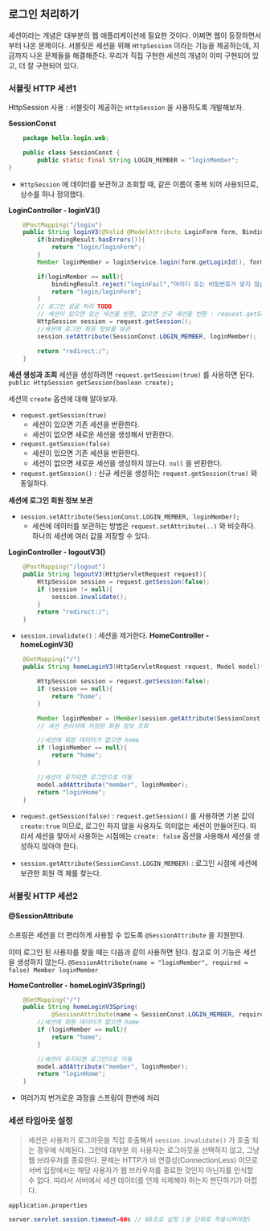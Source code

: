 ## 로그인 처리하기
세션이라는 개념은 대부분의 웹 애플리케이션에 필요한 것이다. 어쩌면 웹이 등장하면서 부터 나온 문제이다. 서블릿은 세션을 위해 `HttpSession` 이라는 기능을 제공하는데, 지금까지 나온 문제들을 해결해준다. 우리가 직접 구현한 세션의 개념이 이미 구현되어 있고, 더 잘 구현되어 있다.

### 서블릿 HTTP 세션1
HttpSession 사용 : 서블릿이 제공하는 `HttpSession` 을 사용하도록 개발해보자.

**SessionConst**
```java
	package hello.login.web;

	public class SessionConst {
		public static final String LOGIN_MEMBER = "loginMember";
}
```
- `HttpSession` 에 데이터를 보관하고 조회할 때, 같은 이름이 중복 되어 사용되므로, 상수를 하나 정의했다.


**LoginController - loginV3()**
```java
    @PostMapping("/login")
    public String loginV3(@Valid @ModelAttribute LoginForm form, BindingResult bindingResult, HttpServletRequest request){
        if(bindingResult.hasErrors()){
            return "login/loginForm";
        }
        Member loginMember = loginService.login(form.getLoginId(), form.getPassword());

        if(loginMember == null){
            bindingResult.reject("loginFail","아이디 또는 비밀번호가 맞지 않습니다.");
            return "login/loginForm";
        }
        // 로그인 성공 처리 TODO
        // 세션이 있으면 있는 세션을 반환, 없으면 신규 세션을 반환 : request.getSession();
        HttpSession session = request.getSession();
        //세션에 로그인 회원 정보를 보관
        session.setAttribute(SessionConst.LOGIN_MEMBER, loginMember);

        return "redirect:/";
    }
```
**세션 생성과 조회**
세션을 생성하려면 `request.getSession(true)` 를 사용하면 된다.
`public HttpSession getSession(boolean create);`

세션의 `create` 옵션에 대해 알아보자. 
- `request.getSession(true)`
	- 세션이 있으면 기존 세션을 반환한다.
	- 세션이 없으면 새로운 세션을 생성해서 반환한다. 
- `request.getSession(false)`
	- 세션이 있으면 기존 세션을 반환한다.
	- 세션이 없으면 새로운 세션을 생성하지 않는다. `null` 을 반환한다.
- `request.getSession()` : 신규 세션을 생성하는 `request.getSession(true)` 와 동일하다.

**세션에 로그인 회원 정보 보관** 
- `session.setAttribute(SessionConst.LOGIN_MEMBER, loginMember);`
	- 세션에 데이터를 보관하는 방법은 `request.setAttribute(..)` 와 비슷하다. 하나의 세션에 여러 값을 저장할 수 있다.

**LoginController - logoutV3()**
```java
    @PostMapping("/logout")
    public String logoutV3(HttpServletRequest request){
        HttpSession session = request.getSession(false);
        if (session != null){
            session.invalidate();
        }
        return "redirect:/";
    }
```
- `session.invalidate()` : 세션을 제거한다.
**HomeController - homeLoginV3()**
```java
    @GetMapping("/")
    public String homeLoginV3(HttpServletRequest request, Model model){

        HttpSession session = request.getSession(false);
        if (session == null){
            return "home";
        }

        Member loginMember = (Member)session.getAttribute(SessionConst.LOGIN_MEMBER);
        // 세션 관리자에 저장된 회원 정보 조회

        //세션에 회원 데이터가 없으면 home
        if (loginMember == null){
            return "home";
        }

        //세션이 유지되면 로그인으로 이동
        model.addAttribute("member", loginMember);
        return "loginHome";
    }
```
- `request.getSession(false)` : `request.getSession()` 를 사용하면 기본 값이 `create:true` 이므로, 로그인 하지 않을 사용자도 의미없는 세션이 만들어진다. 따라서 세션을 찾아서 사용하는 시점에는 `create: false` 옵션을 사용해서 세션을 생성하지 않아야 한다.

- `session.getAttribute(SessionConst.LOGIN_MEMBER)` : 로그인 시점에 세션에 보관한 회원 객 체를 찾는다.

### 서블릿 HTTP 세션2
#### @SessionAttribute
스프링은 세션을 더 편리하게 사용할 수 있도록 `@SessionAttribute` 을 지원한다.

이미 로그인 된 사용자를 찾을 때는 다음과 같이 사용하면 된다. 참고로 이 기능은 세션을 생성하지 않는다.
`@SessionAttribute(name = "loginMember", required = false) Member loginMember`


**HomeController - homeLoginV3Spring()**
```java
    @GetMapping("/")
    public String homeLoginV3Spring(
            @SessionAttribute(name = SessionConst.LOGIN_MEMBER, required = false)Member loginMember, Model model){
        //세션에 회원 데이터가 없으면 home
        if (loginMember == null){
            return "home";
        }

        //세션이 유지되면 로그인으로 이동
        model.addAttribute("member", loginMember);
        return "loginHome";
    }
```
- 여러가지 번거로운 과정을 스프링이 한번에 처리

### 세션 타임아웃 설정
>세션은 사용자가 로그아웃을 직접 호출해서 `session.invalidate()` 가 호출 되는 경우에 삭제된다. 그런데 대부분 의 사용자는 로그아웃을 선택하지 않고, 그냥 웹 브라우저를 종료한다. 문제는 HTTP가 비 연결성(ConnectionLess) 이므로 서버 입장에서는 해당 사용자가 웹 브라우저를 종료한 것인지 아닌지를 인식할 수 없다. 따라서 서버에서 세션 데이터를 언제 삭제해야 하는지 판단하기가 어렵다.


`application.properties`
```java
server.servlet.session.timeout=60s // 60초로 설정 (분 단위로 적용시켜야함)
```

